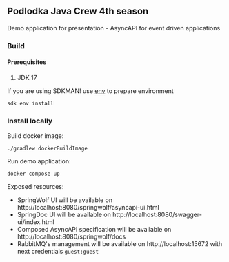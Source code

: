 ## Podlodka Java Crew 4th season

Demo application for presentation - AsyncAPI for event driven applications

### Build

#### Prerequisites
1. JDK 17

If you are using SDKMAN! use [env](https://sdkman.io/usage#env) to prepare environment
```shell
sdk env install
```

### Install locally

Build docker image:
```shell
./gradlew dockerBuildImage
```

Run demo application:
```shell
docker compose up
```

Exposed resources:
- SpringWolf UI will be available on http://localhost:8080/springwolf/asyncapi-ui.html
- SpringDoc UI will be available on http://localhost:8080/swagger-ui/index.html
- Composed AsyncAPI specification will be available on http://localhost:8080/springwolf/docs
- RabbitMQ's management will be available on http://localhost:15672 with next credentials `guest:guest`